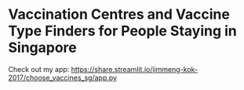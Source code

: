 # Vaccination Centres and Vaccine Type Finders for People Staying in Singapore
Check out my app: https://share.streamlit.io/jimmeng-kok-2017/choose_vaccines_sg/app.py
